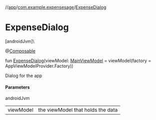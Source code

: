 //[app](../../index.md)/[com.example.expensesage](index.md)/[ExpenseDialog](-expense-dialog.md)

# ExpenseDialog

[androidJvm]\

@[Composable](https://developer.android.com/reference/kotlin/androidx/compose/runtime/Composable.html)

fun [ExpenseDialog](-expense-dialog.md)(viewModel: [MainViewModel](../com.example.expensesage.ui.viewModels/-main-view-model/index.md) = viewModel(factory = AppViewModelProvider.Factory))

Dialog for the app

#### Parameters

androidJvm

| | |
|---|---|
| viewModel | the viewModel that holds the data |
